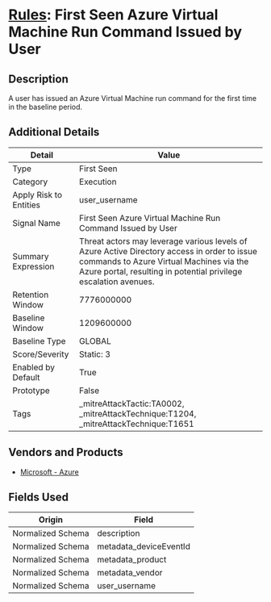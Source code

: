 # [Rules](README.md): First Seen Azure Virtual Machine Run Command Issued by User

## Description
A user has issued an Azure Virtual Machine run command for the first time in the baseline period.

## Additional Details
|Detail|Value|
|----|----|
|Type|First Seen|
|Category|Execution|
|Apply Risk to Entities|user_username|
|Signal Name|First Seen Azure Virtual Machine Run Command Issued by User|
|Summary Expression|Threat actors may leverage various levels of Azure Active Directory access in order to issue commands to Azure Virtual Machines via the Azure portal, resulting in potential privilege escalation avenues.|
|Retention Window|7776000000|
|Baseline Window|1209600000|
|Baseline Type|GLOBAL|
|Score/Severity|Static: 3|
|Enabled by Default|True|
|Prototype|False|
|Tags|_mitreAttackTactic:TA0002, _mitreAttackTechnique:T1204, _mitreAttackTechnique:T1651|
## Vendors and Products
- [Microsoft - Azure](../products/a1225af5-e778-4068-a9a2-47da93d1ff24.md)


## Fields Used

|Origin|Field|
|----|----|
|Normalized Schema|description|
|Normalized Schema|metadata_deviceEventId|
|Normalized Schema|metadata_product|
|Normalized Schema|metadata_vendor|
|Normalized Schema|user_username|


